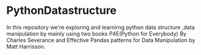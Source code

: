 # PythonDatastructure
In this repository we're exploring and learnirng python data structure ,data manipulation by mainly using two books P4E(Python for Everybody) By Charles Severance and Effective Pandas patterns for Data Manipulation by Matt Harrisson.